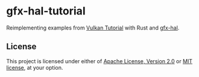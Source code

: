 # gfx-hal-tutorial

Reimplementing examples from [Vulkan Tutorial](https://vulkan-tutorial.com/) with Rust and [gfx-hal](https://vulkan-tutorial.com).

## License

This project is licensed under either of [Apache License, Version 2.0](LICENSE-APACHE) or [MIT license](LICENSE-MIT), at your option.
